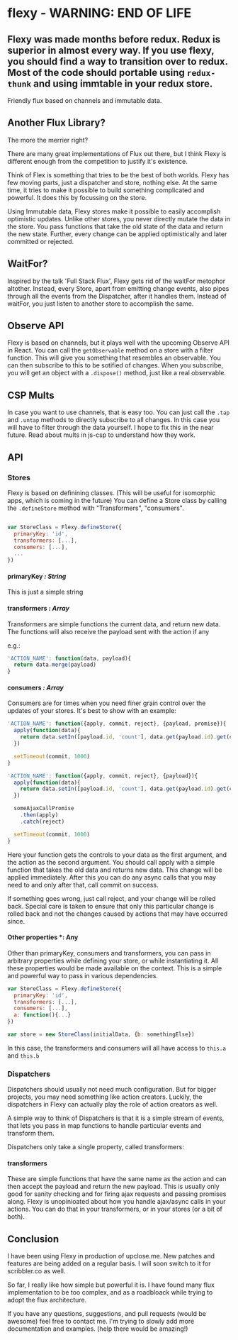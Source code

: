 # flexy - WARNING: END OF LIFE

## Flexy was made months before redux. Redux is superior in almost every way. If you use flexy, you should find a way to transition over to redux. Most of the code should portable using `redux-thunk` and using immtable in your redux store.

Friendly flux based on channels and immutable data.

## Another Flux Library?

The more the merrier right?

There are many great implementations of Flux out there, but I think Flexy is different enough from the competition to justify it's existence.

Think of Flex is something that tries to be the best of both worlds. Flexy has few moving parts, just a dispatcher and store, nothing else. At the same time, it tries to make it possible to build something complicated and powerful. It does this by focussing on the store.

Using Immutable data, Flexy stores make it possible to easily accomplish optimistic updates. Unlike other stores, you never directly mutate the data in the store. You pass functions that take the old state of the data and return the new state. Further, every change can be applied optimistically and later committed or rejected.

## WaitFor?

Inspired by the talk 'Full Stack Flux', Flexy gets rid of the waitFor metophor altother. Instead, every Store, apart from emitting change events, also pipes through all the events from the Dispatcher, after it handles them. Instead of waitFor, you just listen to another store to accomplish the same.

## Observe API

Flexy is based on channels, but it plays well with the upcoming Observe API in React. You can call the `getObservable` method on a store with a filter function. This will give you something that resembles an observable. You can then subscribe to this to be sotified of changes. When you subscribe, you will get an object with a `.dispose()` method, just like a real observable.

## CSP Mults

In case you want to use channels, that is easy too. You can just call the `.tap` and `.untap` methods to directly subscribe to all changes. In this case you will have to filter through the data yourself. I hope to fix this in the near future. Read about mults in js-csp to understand how they work.

## API

### Stores

Flexy is based on definining classes. (This will be useful for isomorphic apps, which is coming in the future) You can define a Store class by calling the
`.defineStore` method with "Transformers", "consumers".

```js

var StoreClass = Flexy.defineStore({
  primaryKey: 'id',
  transformers: [...],
  consumers: [...],
  ...
})

```

#### primaryKey *: String*
This is just a simple string

#### transformers *: Array<function>*
Transformers are simple functions the current data, and return new data. The functions will also receive the payload sent with the action if any

e.g.:
```js
'ACTION_NAME': function(data, payload){
  return data.merge(payload)
}
```

#### consumers *: Array<function>*
Consumers are for times when you need finer grain control over the updates of your stores. It's best to show with an example:

```js
'ACTION_NAME': function({apply, commit, reject}, {payload, promise}){
  apply(function(data){
    return data.setIn([payload.id, 'count'], data.get(payload.id).get(count) + 1)
  })

  setTimeout(commit, 1000)
}

'ACTION_NAME': function({apply, commit, reject}, {payload}){
  apply(function(data){
    return data.setIn([payload.id, 'count'], data.get(payload.id).get(count) + 1)
  })

  someAjaxCallPromise
    .then(apply)
    .catch(reject)

  setTimeout(commit, 1000)
}
```

Here your function gets the controls to your data as the first argument, and the action as the second argument.
You should call apply with a simple function that takes the old data and returns new data. This change will be applied immediately.
After this you can do any async calls that you may need to and only after that, call commit on success.

If something goes wrong, just call reject, and your change will be rolled back. Special care is taken to ensure that only this particular change is rolled back and not the changes caused by actions that may have occurred since.

#### Other properties *: Any
Other than primaryKey, consumers and transformers, you can pass in arbitrary properties while defining your store, or while instantiating it. All these properties would be made available on the context. This is a simple and powerful way to pass in various dependencies.


```js
var StoreClass = Flexy.defineStore({
  primaryKey: 'id',
  transformers: [...],
  consumers: [...],
  a: function(){...}
})

var store = new StoreClass(initialData, {b: somethingElse})

```

In this case, the transformers and consumers will all have access to `this.a` and `this.b`

### Dispatchers
Dispatchers should usually not need much configuration. But for bigger projects, you may need something like action creators. Luckily, the dispatchers in Flexy can actually play the role of action creators as well.

A simple way to think of Dispatchers is that it is a simple stream of events, that lets you pass in map functions to handle particular events and transform them.

Dispatchers only take a single property, called transformers:

#### transformers
These are simple functions that have the same name as the action and can then accept the payload and return the new payload. This is usually only good for sanity checking and for firing ajax requests and passing promises along. Flexy is unopinioated about how you handle ajax/async calls in your actions. You can do that in your transformers, or in your stores (or a bit of both).


## Conclusion
I have been using Flexy in production of upclose.me. New patches and features are being added on a regular basis. I will soon switch to it for scribbler.co as well.

So far, I really like how simple but powerful it is. I have found many flux implementation to be too complex, and as a roadbloack while trying to adopt the flux architecture.

If you have any questions, suggestions, and pull requests (would be awesome) feel free to contact me. I'm trying to slowly add more documentation and examples. (help there would be amazing!)

